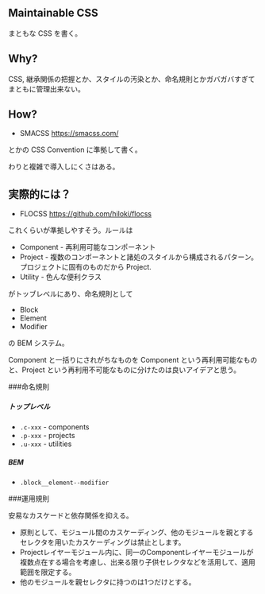 Maintainable CSS
---

まともな CSS を書く。

Why?
---

CSS, 継承関係の把握とか、スタイルの汚染とか、命名規則とかガバガバすぎてまともに管理出来ない。

How?
---

- SMACSS https://smacss.com/

とかの CSS Convention に準拠して書く。

わりと複雑で導入しにくさはある。

実際的には？
---

* FLOCSS https://github.com/hiloki/flocss

これくらいが準拠しやすそう。ルールは

* Component - 再利用可能なコンポーネント
* Project - 複数のコンポーネントと諸処のスタイルから構成されるパターン。プロジェクトに固有のものだから Project.
* Utility - 色んな便利クラス

がトッブレベルにあり、命名規則として

* Block
* Element
* Modifier

の BEM システム。

Component と一括りにされがちなものを Component という再利用可能なものと、Project という再利用不可能なものに分けたのは良いアイデアと思う。

###命名規則

##### トップレベル

- `.c-xxx` - components
- `.p-xxx` - projects
- `.u-xxx` - utilities

##### BEM

- `.block__element--modifier`

###運用規則

安易なカスケードと依存関係を抑える。

- 原則として、モジュール間のカスケーディング、他のモジュールを親とするセレクタを用いたカスケーディングは禁止とします。
- Projectレイヤーモジュール内に、同一のComponentレイヤーモジュールが複数点在する場合を考慮し、出来る限り子供セレクタなどを活用して、適用範囲を限定する。
- 他のモジュールを親セレクタに持つのは1つだけとする。
